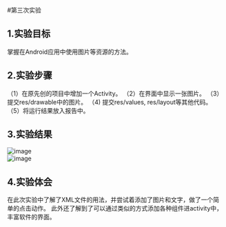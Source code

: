 #第三次实验

## 1.实验目标
 掌握在Android应用中使用图片等资源的方法。 
## 2.实验步骤 
（1）在原先创的项目中增加一个Activity。
（2）在界面中显示一张图片。 
（3）提交res/drawable中的图片。 
（4) 提交res/values, res/layout等其他代码。 
（5）将运行结果放入报告中。 
## 3.实验结果
 ![image](https://raw.githubusercontent.com/zhaokangye/android-labs-2018/master/soft1613071002201/%E5%AE%9E%E9%AA%8C%E4%B8%89%E8%BF%90%E8%A1%8C%E7%BB%93%E6%9E%9C01.png)  
 ![image](https://raw.githubusercontent.com/zhaokangye/android-labs-2018/master/soft1613071002201/%E5%AE%9E%E9%AA%8C%E4%B8%89%E8%BF%90%E8%A1%8C%E7%BB%93%E6%9E%9C02.png) 
## 4.实验体会
 在此次实验中了解了XML文件的用法，并尝试着添加了图片和文字，做了一个简单的点击动作。
 此外还了解到了可以通过类似的方式添加各种组件进activity中，丰富软件的界面。

